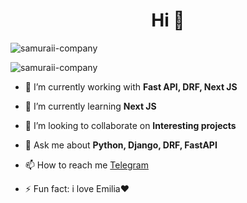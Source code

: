 <h1 align="center">Hi 👋</h1>


<div>
  <p align="left"> <img src="https://komarev.com/ghpvc/?username=samuraii-company&label=Profile%20views&color=0e75b6&style=flat" alt="samuraii-company" /> </p>
  <p align="left"> <img src="https://www.codewars.com/users/samuraii-company/badges/micro" alt="samuraii-company" /> </p>
</div>


- 🔭 I’m currently working with **Fast API, DRF, Next JS**

- 🌱 I’m currently learning **Next JS**

- 👯 I’m looking to collaborate on **Interesting projects**

- 💬 Ask me about **Python, Django, DRF, FastAPI**

- 📫 How to reach me [Telegram](https://t.me/samuraii143)

- ⚡ Fun fact: i love Emilia❤
